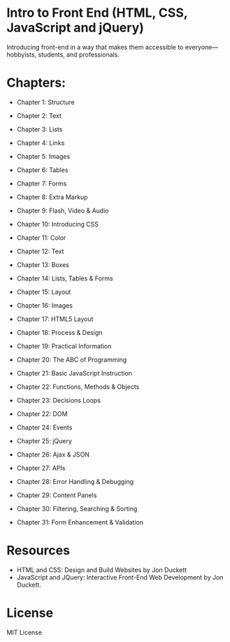 # Intro to Front End (HTML, CSS, JavaScript and jQuery)

Introducing front-end in a way that makes them accessible to everyone—hobbyists, students, and professionals.

# Chapters:
* Chapter 1: Structure 

* Chapter 2: Text 

* Chapter 3: Lists 

* Chapter 4: Links 

* Chapter 5: Images 

* Chapter 6: Tables 

* Chapter 7: Forms 

* Chapter 8: Extra Markup 

* Chapter 9: Flash, Video & Audio 

* Chapter 10: Introducing CSS 

* Chapter 11: Color 

* Chapter 12: Text 

* Chapter 13: Boxes 

* Chapter 14: Lists, Tables & Forms 

* Chapter 15: Layout 

* Chapter 16: Images 

* Chapter 17: HTML5 Layout 

* Chapter 18: Process & Design 

 * Chapter 19: Practical Information 
 * Chapter 20: The ABC of Programming 

* Chapter 21: Basic JavaScript Instruction 

* Chapter 22: Functions, Methods & Objects 

* Chapter 23: Decisions Loops 

* Chapter 22: DOM 

* Chapter 24: Events 

* Chapter 25: jQuery 

* Chapter 26: Ajax & JSON 

* Chapter 27: APIs 

* Chapter 28: Error Handling & Debugging

* Chapter 29: Content Panels 

* Chapter 30: Filtering, Searching & Sorting 

* Chapter 31: Form Enhancement & Validation 


# Resources
* HTML and CSS: Design and Build Websites by Jon Duckett
* JavaScript and JQuery: Interactive Front-End Web Development by Jon Duckett. 



# License
MIT License

